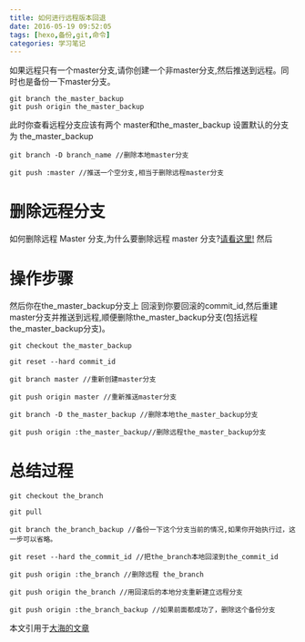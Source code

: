 ```yaml
---
title: 如何进行远程版本回退
date: 2016-05-19 09:52:05
tags: [hexo,备份,git,命令]
categories: 学习笔记
---
```


如果远程只有一个master分支,请你创建一个非master分支,然后推送到远程。同时也是备份一下master分支。

```
git branch the_master_backup
git push origin the_master_backup
```
此时你查看远程分支应该有两个 master和the_master_backup
设置默认的分支为 the_master_backup
```
git branch -D branch_name //删除本地master分支

git push :master //推送一个空分支,相当于删除远程master分支
```

<!--more-->

# 删除远程分支 #

如何删除远程 Master 分支,为什么要删除远程 master 分支?[请看这里!](https://gitcafe.com/GitCafe/Help/wiki/%E5%A6%82%E4%BD%95%E5%88%A0%E9%99%A4-Master-%E5%88%86%E6%94%AF)
然后

# 操作步骤 #

然后你在the_master_backup分支上 回滚到你要回滚的commit_id,然后重建master分支并推送到远程,顺便删除the_master_backup分支(包括远程the_master_backup分支)。
```
git checkout the_master_backup

git reset --hard commit_id

git branch master //重新创建master分支

git push origin master //重新推送master分支

git branch -D the_master_backup //删除本地the_master_backup分支

git push origin :the_master_backup//删除远程the_master_backup分支

```

# 总结过程 #
```
git checkout the_branch

git pull

git branch the_branch_backup //备份一下这个分支当前的情况,如果你开始执行过，这一步可以省略。

git reset --hard the_commit_id //把the_branch本地回滚到the_commit_id

git push origin :the_branch //删除远程 the_branch

git push origin the_branch //用回滚后的本地分支重新建立远程分支

git push origin :the_branch_backup //如果前面都成功了，删除这个备份分支
```
本文引用于[大海的文章](https://jeffsui.github.io/2015/05/16/how-git-version-rollback/)